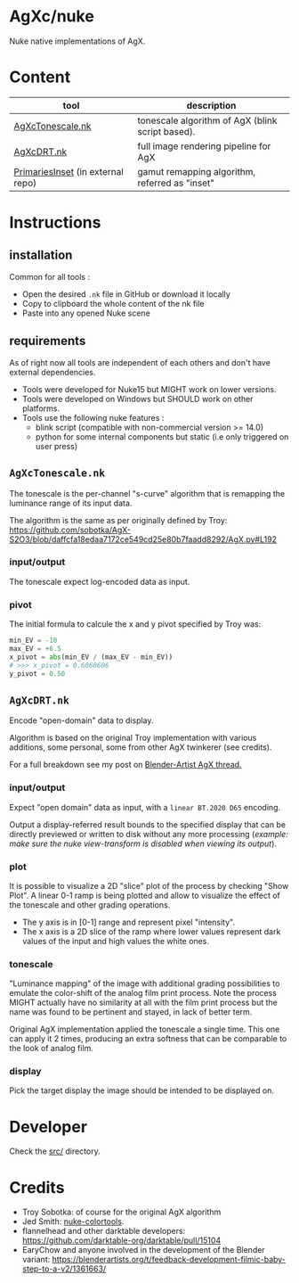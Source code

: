 # AgXc/nuke

Nuke native implementations of AgX.

# Content

| tool                                                                                                      | description                                      |
|-----------------------------------------------------------------------------------------------------------|--------------------------------------------------|
| [AgXcTonescale.nk](AgXcTonescale.nk)                                                                      | tonescale algorithm of AgX (blink script based). |
| [AgXcDRT.nk](AgXcDRT.nk)                                                                                  | full image rendering pipeline for AgX            |
| [PrimariesInset](https://github.com/MrLixm/Foundry_Nuke/blob/main/src/primaries_inset) (in external repo) | gamut remapping algorithm, referred as "inset"   |


# Instructions

## installation

Common for all tools :

- Open the desired `.nk` file in GitHub or download it locally
- Copy to clipboard the whole content of the nk file
- Paste into any opened Nuke scene

## requirements

As of right now all tools are independent of each others and don't have external dependencies.

* Tools were developed for Nuke15 but MIGHT work on lower versions.
* Tools were developed on Windows but SHOULD work on other platforms.
* Tools use the following nuke features :
  * blink script (compatible with non-commercial version >= 14.0)
  * python for some internal components but static (i.e only triggered on user press)


## `AgXcTonescale.nk`

The tonescale is the per-channel "s-curve" algorithm that is remapping the luminance
range of its input data.

The algorithm is the same as per originally defined by Troy:
https://github.com/sobotka/AgX-S2O3/blob/daffcfa18edaa7172ce549cd25e80b7faadd8292/AgX.py#L192

### input/output

The tonescale expect log-encoded data as input. 

### pivot

The initial formula to calcule the x and y pivot specified by Troy was:

```python
min_EV = -10
max_EV = +6.5
x_pivot = abs(min_EV / (max_EV - min_EV))
# >>> x_pivot = 0.6060606
y_pivot = 0.50
```

## `AgXcDRT.nk`

Encode "open-domain" data to display.

Algorithm is based on the original Troy implementation with various additions,
some personal, some from other AgX twinkerer (see credits).

For a full breakdown see my post on [Blender-Artist AgX thread.](https://blenderartists.org/t/feedback-development-filmic-baby-step-to-a-v2/1361663/2316)


### input/output

Expect "open domain" data as input, with a `linear BT.2020 D65` encoding.

Output a display-referred result bounds to the specified display that can be directly
previewed or written to disk without any more processing (_example: make sure
the nuke view-transform is disabled when viewing its output_).

### plot

It is possible to visualize a 2D "slice" plot of the process by checking "Show Plot".
A linear 0-1 ramp is being plotted and allow to visualize the effect of the tonescale
and other grading operations.

* The y axis is in [0-1] range and represent pixel "intensity".
* The x axis is a 2D slice of the ramp where lower values represent dark values
of the input and high values the white ones.

### tonescale

"Luminance mapping" of the image with additional grading possibilities to emulate
the color-shift of the analog film print process. Note the process MIGHT actually
have no similarity at all with the film print process but the name was found to be pertinent
and stayed, in lack of better term.

Original AgX implementation applied the tonescale a single time. This one can apply
it 2 times, producing an extra softness that can be comparable to the look
of analog film.

### display

Pick the target display the image should be intended to be displayed on.

# Developer

Check the [src/](src) directory.

# Credits

* Troy Sobotka: of course for the original AgX algorithm
* Jed Smith: [nuke-colortools](https://github.com/jedypod/nuke-colortools).
* flannelhead and other darktable developers: https://github.com/darktable-org/darktable/pull/15104
* EaryChow and anyone involved in the development of the Blender variant: https://blenderartists.org/t/feedback-development-filmic-baby-step-to-a-v2/1361663/